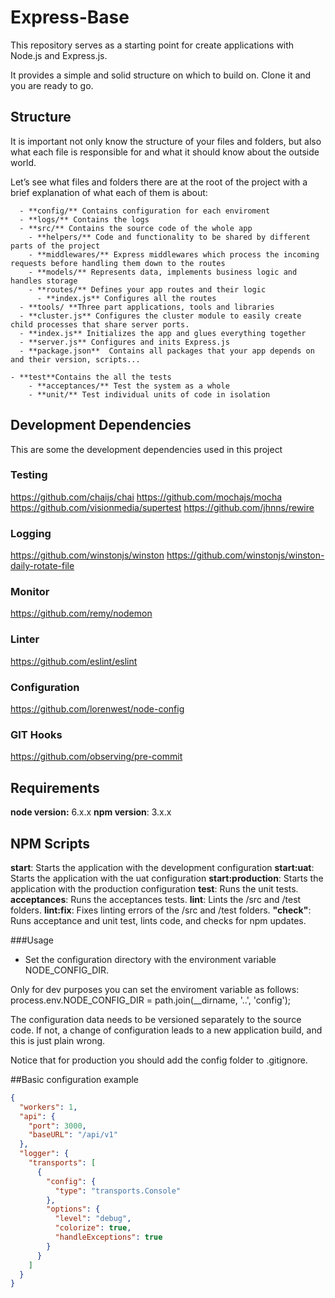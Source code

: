 # Express-Base
This repository serves as a starting point for create applications with Node.js and Express.js.

It provides a simple and solid structure on which to build on. Clone it and you are ready to go.

## Structure

It is important not only know the structure of your files and folders, but also what each file is responsible for and what it should know about the outside world.

Let’s see what files and folders there are at the root of the project with a brief explanation of what each of them is about:

      - **config/** Contains configuration for each enviroment
      - **logs/** Contains the logs
      - **src/** Contains the source code of the whole app
        - **helpers/** Code and functionality to be shared by different parts of the project
        - **middlewares/** Express middlewares which process the incoming requests before handling them down to the routes
        - **models/** Represents data, implements business logic and handles storage
        - **routes/** Defines your app routes and their logic
          - **index.js** Configures all the routes
      - **tools/ **Three part applications, tools and libraries
      - **cluster.js** Configures the cluster module to easily create child processes that share server ports.
      - **index.js** Initializes the app and glues everything together
      - **server.js** Configures and inits Express.js
      - **package.json**  Contains all packages that your app depends on and their version, scripts...

    - **test**Contains the all the tests
        - **acceptances/** Test the system as a whole
        - **unit/** Test individual units of code in isolation

## Development Dependencies

This are some the development dependencies used in this project

### Testing
https://github.com/chaijs/chai
https://github.com/mochajs/mocha
https://github.com/visionmedia/supertest
https://github.com/jhnns/rewire

### Logging
https://github.com/winstonjs/winston
https://github.com/winstonjs/winston-daily-rotate-file

### Monitor
https://github.com/remy/nodemon

### Linter
https://github.com/eslint/eslint

### Configuration
https://github.com/lorenwest/node-config

### GIT Hooks
https://github.com/observing/pre-commit

## Requirements

**node version:** 6.x.x
**npm version**: 3.x.x

## NPM Scripts

**start**: Starts the application with the development configuration
**start:uat**: Starts the application with the uat configuration
**start:production**: Starts the application with the production configuration
**test**: Runs the unit tests.
**acceptances**: Runs the acceptances tests.
**lint**: Lints the /src and /test folders.
**lint:fix**: Fixes linting errors of the /src and /test folders.
**"check"**: Runs acceptance and unit test, lints code, and checks for npm updates.

###Usage
- Set the configuration directory with the environment variable NODE_CONFIG_DIR.

Only for dev purposes you can set the enviroment variable as follows:
process.env.NODE_CONFIG_DIR = path.join(__dirname, '..', 'config');

The configuration data needs to be versioned separately to the source code. If not, a change of configuration leads to a new application build, and this is just plain wrong.

Notice that for production you should add the config folder to .gitignore.

##Basic configuration example

```json
{
  "workers": 1, 
  "api": {
    "port": 3000,
    "baseURL": "/api/v1"
  },
  "logger": {
    "transports": [
      {
        "config": {
          "type": "transports.Console"
        },
        "options": {
          "level": "debug",
          "colorize": true,
          "handleExceptions": true
        }
      }
    ]
  }
}
```

